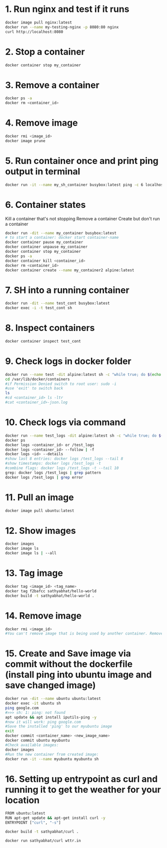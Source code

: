 # 1. Run nginx and test if it runs
```sh
docker image pull nginx:latest
docker run --name my-testing-nginx -p 8080:80 nginx
curl http://localhost:8080
```
# 2. Stop a container
```sh
docker container stop my_container
```
# 3. Remove a container
```sh
docker ps -a
docker rm <container_id>
```
# 4. Remove image
```sh
docker rmi <image_id>
docker image prune
```

# 5. Run container once and print ping output in terminal
```sh
docker run -it --name my_sh_container busybox:latest ping -c 6 localhost
```


# 6. Container states
Kill a container that's not stopping
Remove a container
Create but don't run a container
```sh
docker run -dit --name my_container busybox:latest
# to start a container: docker start container-name
docker container pause my_container
docker container unpause my_container
docker container stop my_container
docker ps -a
docker container kill <container_id>
docker rm <container_id>
docker container create --name my_container2 alpine:latest
```
# 7. SH into a running container
```sh
docker run -dit --name test_cont busybox:latest
docker exec -i -t test_cont sh
```

# 8. Inspect containers
```sh
docker container inspect test_cont
```
# 9. Check logs in docker folder
```sh
docker run --name test -dit alpine:latest sh -c "while true; do $(echo time) sleep 10; done"
cd /var/lib/docker/containers
#if Permission Denied switch to root user: sudo -i
#use 'exit' to switch back
ls
#cd <container_id> ls -ltr
#cat <container_id>-json.log
```
# 10. Check logs via command
```sh
docker run --name test_logs -dit alpine:latest sh -c "while true; do $(echo time) sleep 10; done"
docker ps
docker logs <container_id> or /test_logs
docker logs <container_id> --follow | -f
docker logs <id> --details
#show last 8 entries: docker logs /test_logs --tail 8
#show timestamps: docker logs /test_logs -t
#combine flags: docker logs /test_logs -t --tail 10
grep: docker logs /test_logs | grep pattern
docker logs /test_logs | grep error
```
# 11. Pull an image
```sh
docker image pull ubuntu:latest
```
# 12. Show images
```sh
docker images
docker image ls
docker image ls | --all
```
# 13. Tag image
```sh
docker tag <image_id> <tag_name>
docker tag f2bafcc sathyabhat/hello-world
docker build -t sathyabhat/hello-world .
```
# 14. Remove image
```sh
docker rmi <image_id>
#You can't remove image that is being used by another container. Remove the container before removing the image.
```
# 15. Create and Save image via commit without the dockerfile (install ping into ubuntu image and save changed image)
```sh
docker run -dit --name ubuntu ubuntu:latest
docker exec -it ubuntu sh
ping google.com
#>>> sh: 1: ping: not found
apt update && apt install iputils-ping -y
#now it will work: ping google.com
#Save the installed 'ping' to our myubuntu image
exit
docker commit <container_name> <new_image_name>
docker commit ubuntu myubuntu
#Check available images:
docker images
#Run the new container from created image:
docker run -it --name myubuntu myubuntu sh
```
#  16. Setting up entrypoint as curl and running it to get the weather for your location
```sh
FROM ubuntu:latest
RUN apt-get update && apt-get install curl -y
ENTRYPOINT ["curl", "-s"]

docker build -t sathyabhat/curl .

docker run sathyabhat/curl wttr.in
```